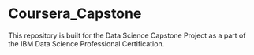 # **Coursera_Capstone**
This repository is built for the Data Science Capstone Project as a part of the IBM Data Science Professional Certification.
